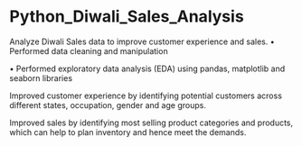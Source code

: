# Python_Diwali_Sales_Analysis
Analyze Diwali Sales data to improve customer experience and sales.
• Performed data cleaning and manipulation

• Performed exploratory data analysis (EDA) using pandas, matplotlib and seaborn libraries

Improved customer experience by identifying potential customers across different states, occupation, gender and age groups.

Improved sales by identifying most selling product categories and products, which can help to plan inventory and hence meet the demands.
